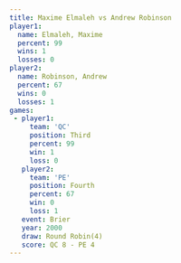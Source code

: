 ```yaml
---
title: Maxime Elmaleh vs Andrew Robinson
player1:                
  name: Elmaleh, Maxime 
  percent: 99           
  wins: 1               
  losses: 0             
player2:                
  name: Robinson, Andrew
  percent: 67           
  wins: 0               
  losses: 1             
games:
 - player1:         
     team: 'QC'     
     position: Third
     percent: 99    
     win: 1         
     loss: 0        
   player2:          
     team: 'PE'      
     position: Fourth
     percent: 67     
     win: 0          
     loss: 1         
   event: Brier        
   year: 2000          
   draw: Round Robin(4)
   score: QC 8 - PE 4  
---
```

